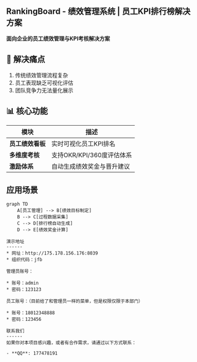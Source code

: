 
## RankingBoard - 绩效管理系统 | 员工KPI排行榜解决方案

**面向企业的员工绩效管理与KPI考核解决方案**

## 🎯 解决痛点
1. 传统绩效管理流程复杂
2. 员工表现缺乏可视化评估
3. 团队竞争力无法量化展示

## 📊 核心功能
| 模块          | 描述                          |
|---------------|-----------------------------|
| **员工绩效看板** | 实时可视化员工KPI排名         |
| **多维度考核**  | 支持OKR/KPI/360度评估体系     |
| **激励体系**    | 自动生成绩效奖金与晋升建议    |

## 应用场景
```mermaid
graph TD
    A[员工管理] --> B[绩效目标制定]
    B --> C[过程数据采集]
    C --> D[排行榜自动生成]
    D --> E[绩效奖金计算]

演示地址
------
* 网址：http://175.178.156.176:8039
* 组织代码：jfb

管理员账号：

* 账号：admin
* 密码：123123

员工账号：（目前给了和管理员一样的菜单，但是权限仅限于本部门）

* 账号：18012348888
* 密码：123456

联系我们
------
如果你对本项目感兴趣，或者有合作需求，请通过以下方式联系：

- **QQ**: 177478191
